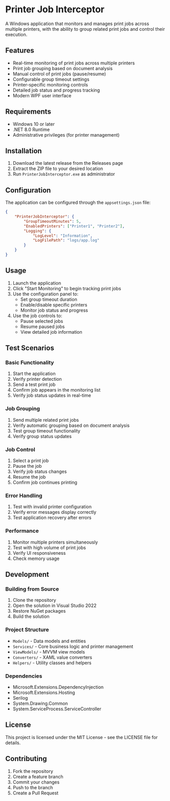 # Printer Job Interceptor

A Windows application that monitors and manages print jobs across multiple printers, with the ability to group related print jobs and control their execution.

## Features

- Real-time monitoring of print jobs across multiple printers
- Print job grouping based on document analysis
- Manual control of print jobs (pause/resume)
- Configurable group timeout settings
- Printer-specific monitoring controls
- Detailed job status and progress tracking
- Modern WPF user interface

## Requirements

- Windows 10 or later
- .NET 8.0 Runtime
- Administrative privileges (for printer management)

## Installation

1. Download the latest release from the Releases page
2. Extract the ZIP file to your desired location
3. Run `PrinterJobInterceptor.exe` as administrator

## Configuration

The application can be configured through the `appsettings.json` file:

```json
{
	"PrinterJobInterceptor": {
		"GroupTimeoutMinutes": 5,
		"EnabledPrinters": ["Printer1", "Printer2"],
		"Logging": {
			"LogLevel": "Information",
			"LogFilePath": "logs/app.log"
		}
	}
}
```

## Usage

1. Launch the application
2. Click "Start Monitoring" to begin tracking print jobs
3. Use the configuration panel to:
   - Set group timeout duration
   - Enable/disable specific printers
   - Monitor job status and progress
4. Use the job controls to:
   - Pause selected jobs
   - Resume paused jobs
   - View detailed job information

## Test Scenarios

### Basic Functionality

1. Start the application
2. Verify printer detection
3. Send a test print job
4. Confirm job appears in the monitoring list
5. Verify job status updates in real-time

### Job Grouping

1. Send multiple related print jobs
2. Verify automatic grouping based on document analysis
3. Test group timeout functionality
4. Verify group status updates

### Job Control

1. Select a print job
2. Pause the job
3. Verify job status changes
4. Resume the job
5. Confirm job continues printing

### Error Handling

1. Test with invalid printer configuration
2. Verify error messages display correctly
3. Test application recovery after errors

### Performance

1. Monitor multiple printers simultaneously
2. Test with high volume of print jobs
3. Verify UI responsiveness
4. Check memory usage

## Development

### Building from Source

1. Clone the repository
2. Open the solution in Visual Studio 2022
3. Restore NuGet packages
4. Build the solution

### Project Structure

- `Models/` - Data models and entities
- `Services/` - Core business logic and printer management
- `ViewModels/` - MVVM view models
- `Converters/` - XAML value converters
- `Helpers/` - Utility classes and helpers

### Dependencies

- Microsoft.Extensions.DependencyInjection
- Microsoft.Extensions.Hosting
- Serilog
- System.Drawing.Common
- System.ServiceProcess.ServiceController

## License

This project is licensed under the MIT License - see the LICENSE file for details.

## Contributing

1. Fork the repository
2. Create a feature branch
3. Commit your changes
4. Push to the branch
5. Create a Pull Request
